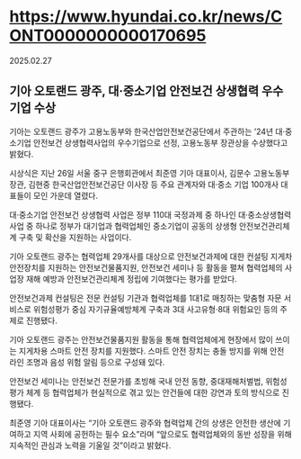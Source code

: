 # https://www.hyundai.co.kr/news/CONT0000000000170695

2025.02.27

##  기아 오토랜드 광주, 대·중소기업 안전보건 상생협력 우수기업 수상

기아는 오토랜드 광주가 고용노동부와 한국산업안전보건공단에서 주관하는 ’24년 대·중소기업 안전보건 상생협력사업의 우수기업으로 선정, 고용노동부 장관상을 수상했다고 밝혔다.

시상식은 지난 26일 서울 중구 은행회관에서 최준영 기아 대표이사, 김문수 고용노동부 장관, 김현중 한국산업안전보건공단 이사장 등 주요 관계자와 대·중소 기업 100개사 대표들이 모인 가운데 열렸다.

대·중소기업 안전보건 상생협력 사업은 정부 110대 국정과제 중 하나인 대·중소상생협력사업 중 하나로 정부가 대기업과 협력업체인 중소기업이 공동의 상생형 안전보건관리체계 구축 및 확산을 지원하는 사업이다.

기아 오토랜드 광주는 협력업체 29개사를 대상으로 안전보건과제에 대한 컨설팅 지게차 안전장치를 지원하는 안전보건물품지원, 안전보건 세미나 등 활동을 펼쳐 협력업체의 사업장 재해 예방과 안전보건관리체계 정립에 기여했다는 평가를 받았다.

안전보건과제 컨설팅은 전문 컨설팅 기관과 협력업체를 1대1로 매칭하는 맞춤형 자문 서비스로 위험성평가 중심 자기규율예방체계 구축과 3대 사고유형·8대 위험요인 등의 주제로 진행됐다.

기아 오토랜드 광주는 안전보건물품지원 활동을 통해 협력업체에게 현장에서 많이 쓰이는 지게차용 스마트 안전 장치를 지원했다. 스마트 안전 장치는 충돌 방지를 위해 안전 라인 조명과 음성 위험 알림 등으로 구성돼 있다.

안전보건 세미나는 안전보건 전문가를 초빙해 국내 안전 동향, 중대재해처벌법, 위험성 평가 체계 등 협력업체가 현실적으로 겪고 있는 안건들에 대한 강연과 토의 방식으로 진행됐다.

최준영 기아 대표이사는 “기아 오토랜드 광주와 협력업체 간의 상생은 안전한 생산에 기여하고 지역 사회에 공헌하는 필수 요소”라며 “앞으로도 협력업체와의 동반 성장을 위해 지속적인 관심과 노력을 기울일 것”이라고 밝혔다.